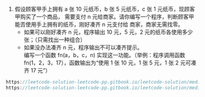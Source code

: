 1. 假设顾客甲手上拥有 a 张 10 元纸币，b 张 5 元纸币，c 张 1 元纸币，现顾客甲购买了一个商品，
   需要支付 n 元给商家。请你编写一个程序，判断顾客甲能否使用手上拥有的纸币，刚好凑齐 n 元支付给
   商家，商家无需找零。
   - 如果可以刚好凑齐 n 元，程序输出 10 元，5 元，2 元的纸币各使用多少张；（只需找出一种组合）
   - 如果没办法凑齐 n 元，程序输出不可以凑齐提示。  
     编写一个函数 fn(a，b，c，n) 实现这一功能。（举例：程序调用函数 fn(1，2，3，17），函数输出为“使用 1 张
     10 元，1 张 5 元，1 张 2 元可凑齐 17 元”）

```js
https://leetcode-solution-leetcode-pp.gitbook.io/leetcode-solution/medium/322.coin-change
https://leetcode-solution-leetcode-pp.gitbook.io/leetcode-solution/medium/518.coin-change-2
```

